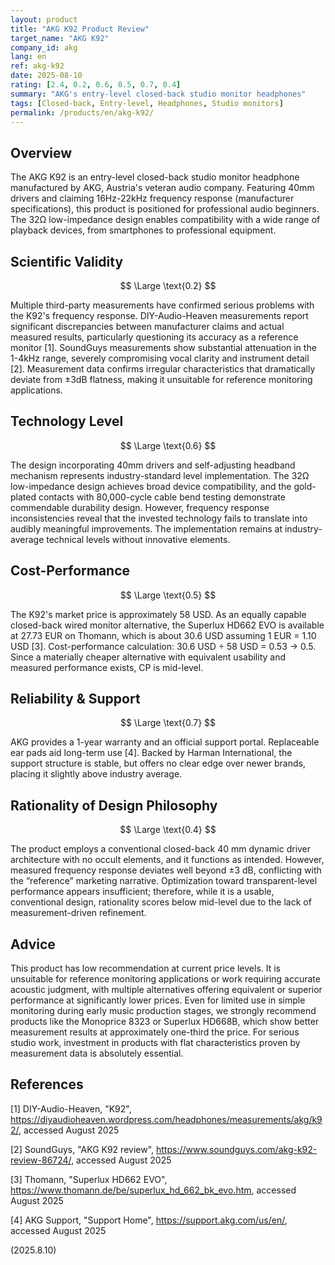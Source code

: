 ```yaml
---
layout: product
title: "AKG K92 Product Review"
target_name: "AKG K92"
company_id: akg
lang: en
ref: akg-k92
date: 2025-08-10
rating: [2.4, 0.2, 0.6, 0.5, 0.7, 0.4]
summary: "AKG's entry-level closed-back studio monitor headphones"
tags: [Closed-back, Entry-level, Headphones, Studio monitors]
permalink: /products/en/akg-k92/
---
```

## Overview

The AKG K92 is an entry-level closed-back studio monitor headphone manufactured by AKG, Austria's veteran audio company. Featuring 40mm drivers and claiming 16Hz-22kHz frequency response (manufacturer specifications), this product is positioned for professional audio beginners. The 32Ω low-impedance design enables compatibility with a wide range of playback devices, from smartphones to professional equipment.

## Scientific Validity

$$ \Large \text{0.2} $$

Multiple third-party measurements have confirmed serious problems with the K92's frequency response. DIY-Audio-Heaven measurements report significant discrepancies between manufacturer claims and actual measured results, particularly questioning its accuracy as a reference monitor [1]. SoundGuys measurements show substantial attenuation in the 1-4kHz range, severely compromising vocal clarity and instrument detail [2]. Measurement data confirms irregular characteristics that dramatically deviate from ±3dB flatness, making it unsuitable for reference monitoring applications.

## Technology Level

$$ \Large \text{0.6} $$

The design incorporating 40mm drivers and self-adjusting headband mechanism represents industry-standard level implementation. The 32Ω low-impedance design achieves broad device compatibility, and the gold-plated contacts with 80,000-cycle cable bend testing demonstrate commendable durability design. However, frequency response inconsistencies reveal that the invested technology fails to translate into audibly meaningful improvements. The implementation remains at industry-average technical levels without innovative elements.

## Cost-Performance

$$ \Large \text{0.5} $$

The K92's market price is approximately 58 USD. As an equally capable closed-back wired monitor alternative, the Superlux HD662 EVO is available at 27.73 EUR on Thomann, which is about 30.6 USD assuming 1 EUR = 1.10 USD [3]. Cost-performance calculation: 30.6 USD ÷ 58 USD = 0.53 → 0.5. Since a materially cheaper alternative with equivalent usability and measured performance exists, CP is mid-level.

## Reliability & Support

$$ \Large \text{0.7} $$

AKG provides a 1-year warranty and an official support portal. Replaceable ear pads aid long-term use [4]. Backed by Harman International, the support structure is stable, but offers no clear edge over newer brands, placing it slightly above industry average.

## Rationality of Design Philosophy

$$ \Large \text{0.4} $$

The product employs a conventional closed-back 40 mm dynamic driver architecture with no occult elements, and it functions as intended. However, measured frequency response deviates well beyond ±3 dB, conflicting with the “reference” marketing narrative. Optimization toward transparent-level performance appears insufficient; therefore, while it is a usable, conventional design, rationality scores below mid-level due to the lack of measurement-driven refinement.

## Advice

This product has low recommendation at current price levels. It is unsuitable for reference monitoring applications or work requiring accurate acoustic judgment, with multiple alternatives offering equivalent or superior performance at significantly lower prices. Even for limited use in simple monitoring during early music production stages, we strongly recommend products like the Monoprice 8323 or Superlux HD668B, which show better measurement results at approximately one-third the price. For serious studio work, investment in products with flat characteristics proven by measurement data is absolutely essential.

## References

[1] DIY-Audio-Heaven, "K92", https://diyaudioheaven.wordpress.com/headphones/measurements/akg/k92/, accessed August 2025

[2] SoundGuys, "AKG K92 review", https://www.soundguys.com/akg-k92-review-86724/, accessed August 2025

[3] Thomann, "Superlux HD662 EVO", https://www.thomann.de/be/superlux_hd_662_bk_evo.htm, accessed August 2025

[4] AKG Support, "Support Home", https://support.akg.com/us/en/, accessed August 2025

(2025.8.10)